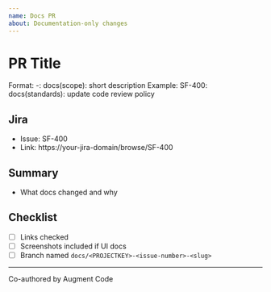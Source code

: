 ```yaml
---
name: Docs PR
about: Documentation-only changes
---
```


# PR Title

Format: <PROJECTKEY>-<issue-number>: docs(scope): short description
Example: SF-400: docs(standards): update code review policy

## Jira
- Issue: SF-400
- Link: https://your-jira-domain/browse/SF-400

## Summary
- What docs changed and why

## Checklist
- [ ] Links checked
- [ ] Screenshots included if UI docs
- [ ] Branch named `docs/<PROJECTKEY>-<issue-number>-<slug>`

---
Co-authored by Augment Code
